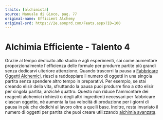 ```yaml
---
traits: [alchimista]
source: Manuale di Gioco, pag. 77
original-name: Efficient Alchemy
original-srd: https://2e.aonprd.com/Feats.aspx?ID=100
---
```


# Alchimia Efficiente - Talento 4

Grazie al tempo dedicato allo studio e agli esperimenti, sai come aumentare
proporzionalmente l'efficienza delle formule per produrre partite più grandi
senza dedicarvi ulteriore attenzione. Quando trascorri la pausa a
[Fabbricare Oggetti Alchemici](/talenti/generici/fabbricare-oggetti-alchemici),
riesci a raddoppiare il numero di oggetti in una singola partita senza spendere
altro tempo in preparativi. Per esempio, se stai creando elisir della vita,
sfruttando la pausa puoi produrre fino a otto elisir per singola partita,
anziché quattro. Questo non riduce l'ammontare dei reagenti alchemici richiesti
o degli altri ingredienti necessari per fabbricare ciascun oggetto, né aumenta
la tua velocità di produzione per i giorni di pausa in più che dedichi al lavoro
oltre a quelli base. Inoltre, resta invariato il numero di oggetti per partita
che puoi creare utilizzando
[alchimia avanzata](/classi/alchimista#alchimia-avanzata).
